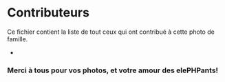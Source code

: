 # Contributeurs
Ce fichier contient la liste de tout ceux qui ont contribué à cette photo de famille. 

+ 

### Merci à tous pour vos photos, et votre amour des elePHPants! 